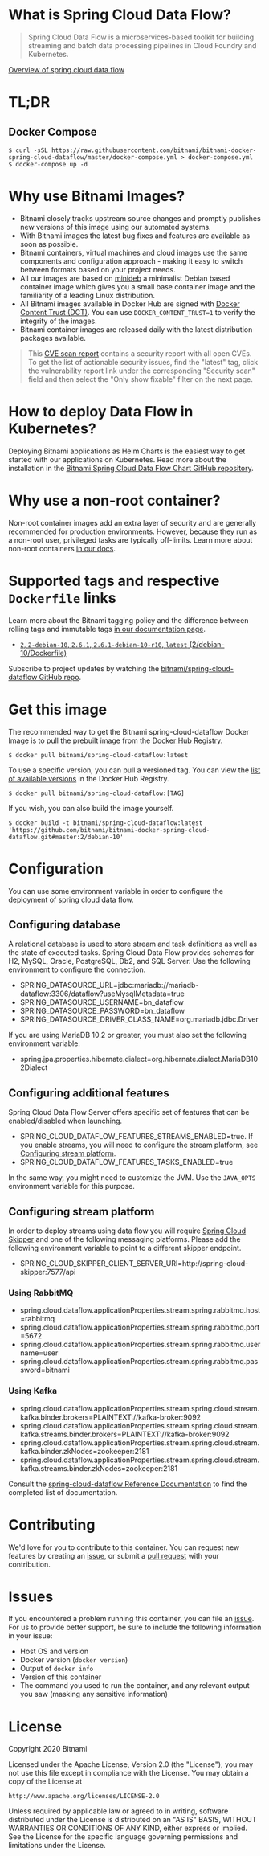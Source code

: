
# What is Spring Cloud Data Flow?

> Spring Cloud Data Flow is a microservices-based toolkit for building streaming and batch data processing pipelines in Cloud Foundry and Kubernetes.

[Overview of spring cloud data flow](https://docs.spring.io/spring-cloud-dataflow/docs/current/reference/htmlsingle/#getting-started)

# TL;DR

## Docker Compose

```console
$ curl -sSL https://raw.githubusercontent.com/bitnami/bitnami-docker-spring-cloud-dataflow/master/docker-compose.yml > docker-compose.yml
$ docker-compose up -d
```

# Why use Bitnami Images?

* Bitnami closely tracks upstream source changes and promptly publishes new versions of this image using our automated systems.
* With Bitnami images the latest bug fixes and features are available as soon as possible.
* Bitnami containers, virtual machines and cloud images use the same components and configuration approach - making it easy to switch between formats based on your project needs.
* All our images are based on [minideb](https://github.com/bitnami/minideb) a minimalist Debian based container image which gives you a small base container image and the familiarity of a leading Linux distribution.
* All Bitnami images available in Docker Hub are signed with [Docker Content Trust (DCT)](https://docs.docker.com/engine/security/trust/content_trust/). You can use `DOCKER_CONTENT_TRUST=1` to verify the integrity of the images.
* Bitnami container images are released daily with the latest distribution packages available.


> This [CVE scan report](https://quay.io/repository/bitnami/spring-cloud-dataflow?tab=tags) contains a security report with all open CVEs. To get the list of actionable security issues, find the "latest" tag, click the vulnerability report link under the corresponding "Security scan" field and then select the "Only show fixable" filter on the next page.

# How to deploy Data Flow in Kubernetes?

Deploying Bitnami applications as Helm Charts is the easiest way to get started with our applications on Kubernetes. Read more about the installation in the [Bitnami Spring Cloud Data Flow Chart GitHub repository](https://github.com/bitnami/charts/tree/master/bitnami/spring-cloud-dataflow).

# Why use a non-root container?

Non-root container images add an extra layer of security and are generally recommended for production environments. However, because they run as a non-root user, privileged tasks are typically off-limits. Learn more about non-root containers [in our docs](https://docs.bitnami.com/tutorials/work-with-non-root-containers/).

# Supported tags and respective `Dockerfile` links

Learn more about the Bitnami tagging policy and the difference between rolling tags and immutable tags [in our documentation page](https://docs.bitnami.com/tutorials/understand-rolling-tags-containers/).


* [`2`, `2-debian-10`, `2.6.1`, `2.6.1-debian-10-r10`, `latest` (2/debian-10/Dockerfile)](https://github.com/bitnami/bitnami-docker-spring-cloud-dataflow/blob/2.6.1-debian-10-r10/2/debian-10/Dockerfile)

Subscribe to project updates by watching the [bitnami/spring-cloud-dataflow GitHub repo](https://github.com/bitnami/bitnami-docker-spring-cloud-dataflow).

# Get this image

The recommended way to get the Bitnami spring-cloud-dataflow Docker Image is to pull the prebuilt image from the [Docker Hub Registry](https://hub.docker.com/r/bitnami/spring-cloud-dataflow).

```console
$ docker pull bitnami/spring-cloud-dataflow:latest
```

To use a specific version, you can pull a versioned tag. You can view the [list of available versions](https://hub.docker.com/r/bitnami/spring-cloud-dataflow/tags/) in the Docker Hub Registry.

```console
$ docker pull bitnami/spring-cloud-dataflow:[TAG]
```

If you wish, you can also build the image yourself.

```console
$ docker build -t bitnami/spring-cloud-dataflow:latest 'https://github.com/bitnami/bitnami-docker-spring-cloud-dataflow.git#master:2/debian-10'
```

# Configuration

You can use some environment variable in order to configure the deployment of spring cloud data flow.

## Configuring database

A relational database is used to store stream and task definitions as well as the state of executed tasks. Spring Cloud Data Flow provides schemas for H2, MySQL, Oracle, PostgreSQL, Db2, and SQL Server. Use the following environment to configure the connection.

- SPRING_DATASOURCE_URL=jdbc:mariadb://mariadb-dataflow:3306/dataflow?useMysqlMetadata=true
- SPRING_DATASOURCE_USERNAME=bn_dataflow
- SPRING_DATASOURCE_PASSWORD=bn_dataflow
- SPRING_DATASOURCE_DRIVER_CLASS_NAME=org.mariadb.jdbc.Driver

If you are using MariaDB 10.2 or greater, you must also set the following environment variable:

- spring.jpa.properties.hibernate.dialect=org.hibernate.dialect.MariaDB102Dialect

## Configuring additional features

Spring Cloud Data Flow Server offers specific set of features that can be enabled/disabled when launching.

- SPRING_CLOUD_DATAFLOW_FEATURES_STREAMS_ENABLED=true. If you enable streams, you will need to configure the stream platform, see [Configuring stream platform](#configuringstreamplatform).
- SPRING_CLOUD_DATAFLOW_FEATURES_TASKS_ENABLED=true

In the same way, you might need to customize the JVM. Use the `JAVA_OPTS` environment variable for this purpose.

## Configuring stream platform

In order to deploy streams using data flow you will require [Spring Cloud Skipper](https://github.com/bitnami/bitnami-docker-spring-cloud-skipper) and one of the following messaging platforms. Please add the following environment variable to point to a different skipper endpoint.

- SPRING_CLOUD_SKIPPER_CLIENT_SERVER_URI=http://spring-cloud-skipper:7577/api

### Using RabbitMQ

- spring.cloud.dataflow.applicationProperties.stream.spring.rabbitmq.host=rabbitmq
- spring.cloud.dataflow.applicationProperties.stream.spring.rabbitmq.port=5672
- spring.cloud.dataflow.applicationProperties.stream.spring.rabbitmq.username=user
- spring.cloud.dataflow.applicationProperties.stream.spring.rabbitmq.password=bitnami

### Using Kafka

- spring.cloud.dataflow.applicationProperties.stream.spring.cloud.stream.kafka.binder.brokers=PLAINTEXT://kafka-broker:9092
- spring.cloud.dataflow.applicationProperties.stream.spring.cloud.stream.kafka.streams.binder.brokers=PLAINTEXT://kafka-broker:9092
- spring.cloud.dataflow.applicationProperties.stream.spring.cloud.stream.kafka.binder.zkNodes=zookeeper:2181
- spring.cloud.dataflow.applicationProperties.stream.spring.cloud.stream.kafka.streams.binder.zkNodes=zookeeper:2181

Consult the [spring-cloud-dataflow Reference Documentation](https://docs.spring.io/spring-cloud-dataflow/docs/current/reference/htmlsingle/#configuration-local) to find the completed list of documentation.

# Contributing

We'd love for you to contribute to this container. You can request new features by creating an [issue](https://github.com/bitnami/bitnami-docker-spring-cloud-dataflow/issues), or submit a [pull request](https://github.com/bitnami/bitnami-docker-spring-cloud-dataflow/pulls) with your contribution.

# Issues

If you encountered a problem running this container, you can file an [issue](https://github.com/bitnami/bitnami-docker-spring-cloud-dataflow/issues/new). For us to provide better support, be sure to include the following information in your issue:

- Host OS and version
- Docker version (`docker version`)
- Output of `docker info`
- Version of this container
- The command you used to run the container, and any relevant output you saw (masking any sensitive information)

# License

Copyright 2020 Bitnami

Licensed under the Apache License, Version 2.0 (the "License");
you may not use this file except in compliance with the License.
You may obtain a copy of the License at

    http://www.apache.org/licenses/LICENSE-2.0

Unless required by applicable law or agreed to in writing, software
distributed under the License is distributed on an "AS IS" BASIS,
WITHOUT WARRANTIES OR CONDITIONS OF ANY KIND, either express or implied.
See the License for the specific language governing permissions and
limitations under the License.
